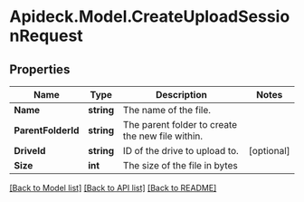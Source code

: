 # Apideck.Model.CreateUploadSessionRequest

## Properties

Name | Type | Description | Notes
------------ | ------------- | ------------- | -------------
**Name** | **string** | The name of the file. | 
**ParentFolderId** | **string** | The parent folder to create the new file within. | 
**DriveId** | **string** | ID of the drive to upload to. | [optional] 
**Size** | **int** | The size of the file in bytes | 

[[Back to Model list]](../README.md#documentation-for-models) [[Back to API list]](../README.md#documentation-for-api-endpoints) [[Back to README]](../README.md)

